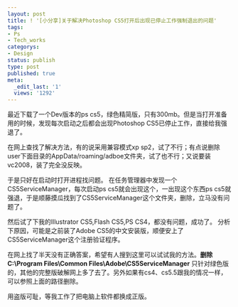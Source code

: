 ```yaml
---
layout: post
title: ! '[小分享]关于解决Photoshop CS5打开后出现已停止工作强制退出的问题'
tags:
- Ps
- Tech_works
categorys:
- Design
status: publish
type: post
published: true
meta:
  _edit_last: '1'
  views: '1292'
---
```

最近下载了一个Dev版本的ps cs5，绿色精简版，只有300mb。但是当打开准备用的时候，发现每次启动之后都会出现Photoshop CS5已停止工作，直接给我强退了。

在网上查找了解决方法，有的说采用兼容模式xp sp2，试了不行；有点说删除user下面目录的AppData/roaming/adboe文件夹，试了也不行；又说要装vc2008，装了完全没反映。

于是只好在启动时打开进程找问题。 在任务管理器中发现一个CS5ServiceManager，每次启动ps cs5就会出现这个，一出现这个东西ps cs5就强退，于是顺藤摸瓜找到了CS5ServiceManager这个文件夹，删除，立马没有问题了。

然后试了下我的Illustrator CS5,Flash CS5,PS CS4，都没有问题，成功了。
分析下原因，可能是之前装了Adobe CS5的中文安装版，顺便安上了CS5ServiceManager这个注册验证程序。

在网上找了半天没有正确答案，希望有人搜到这里可以试试我的方法。<strong>删除C:\Program Files\Common Files\Adobe\CS5ServiceManager</strong>
只针对绿色版的，其他的完整版破解网上多了去了。另外如果有cs4、cs5.5跟我的情况一样，可以参照上面的路径删除。

用盗版可耻，等我工作了把电脑上软件都换成正版。
